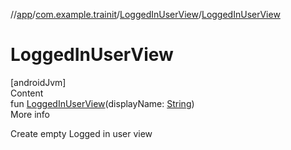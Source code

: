 //[app](../../../index.md)/[com.example.trainit](../index.md)/[LoggedInUserView](index.md)/[LoggedInUserView](-logged-in-user-view.md)



# LoggedInUserView  
[androidJvm]  
Content  
fun [LoggedInUserView](-logged-in-user-view.md)(displayName: [String](https://kotlinlang.org/api/latest/jvm/stdlib/kotlin/-string/index.html))  
More info  


Create empty Logged in user view

  



